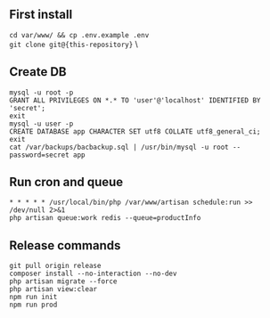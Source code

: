 ## First install
`cd var/www/ && cp .env.example .env` \
`git clone git@{this-repository}` \

## Create DB
`mysql -u root -p` \
`GRANT ALL PRIVILEGES ON *.* TO 'user'@'localhost' IDENTIFIED BY 'secret';` \
`exit` \
`mysql -u user -p` \
`CREATE DATABASE app CHARACTER SET utf8 COLLATE utf8_general_ci;` \
`exit` \
`cat /var/backups/bacbackup.sql | /usr/bin/mysql -u root --password=secret app`

## Run cron and queue
`* * * * * /usr/local/bin/php /var/www/artisan schedule:run >> /dev/null 2>&1` \
`php artisan queue:work redis --queue=productInfo`


## Release commands
`git pull origin release` \
`composer install --no-interaction --no-dev` \
`php artisan migrate --force` \
`php artisan view:clear` \
`npm run init` \
`npm run prod`
